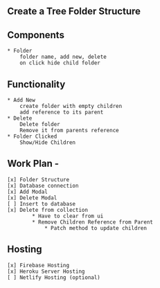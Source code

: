 ## Create a Tree Folder Structure

## Components

    * Folder
        folder name, add new, delete
        on click hide child folder

## Functionality

    * Add New
        create folder with empty children
        add reference to its parent
    * Delete
        Delete folder
        Remove it from parents reference
    * Folder Clicked
        Show/Hide Children

## Work Plan -

    [x] Folder Structure
    [x] Database connection
    [x] Add Modal
    [x] Delete Modal
    [ ] Insert to database
    [x] Delete from collection
            * Have to clear from ui
            * Remove Children Reference from Parent
                * Patch method to update children

## Hosting

    [x] Firebase Hosting
    [x] Heroku Server Hosting
    [ ] Netlify Hosting (optional)
